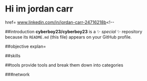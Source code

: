 # Hi im jordan carr 
href= www.linkedin.com/in/jordan-carr-24716218b<!--

##introduction 
**cyberboy23/cyberboy23** is a ✨ _special_ ✨ repository because its `README.md` (this file) appears on your GitHub profile.

##objective 
explan=

##skills 




##tools 
provide tools and break them down into categories 

###network 
<wireshark> 
